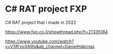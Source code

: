 # C# RAT project FXP
 
C# RAT project that i made in 2022

https://www.fxp.co.il/showthread.php?t=21335184

https://www.youtube.com/watch?v=V3fFzg3A9ls&ab_channel=DanielHabrnas
